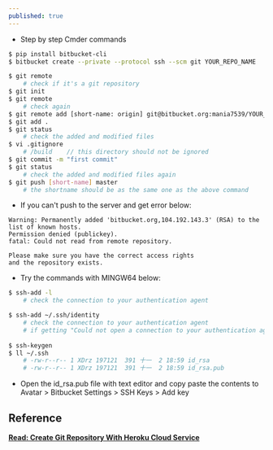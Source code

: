 ```yaml
---
published: true
---
```

* Step by step Cmder commands  


```bash
$ pip install bitbucket-cli
$ bitbucket create --private --protocol ssh --scm git YOUR_REPO_NAME

$ git remote
	# check if it's a git repository
$ git init
$ git remote
    # check again
$ git remote add [short-name: origin] git@bitbucket.org:mania7539/YOUR_REPO_NAME.git
$ git add .
$ git status
    # check the added and modified files 
$ vi .gitignore
	# /build	// this directory should not be ignored
$ git commit -m "first commit"
$ git status
	# check the added and modified files again
$ git push [short-name] master
	# the shortname should be as the same one as the above command
```


* If you can't push to the server and get error below:

```
Warning: Permanently added 'bitbucket.org,104.192.143.3' (RSA) to the list of known hosts.
Permission denied (publickey).
fatal: Could not read from remote repository.

Please make sure you have the correct access rights
and the repository exists.
```

* Try the commands with MINGW64 below:

```bash
$ ssh-add -l
	# check the connection to your authentication agent

$ ssh-add ~/.ssh/identity
	# check the connection to your authentication agent
    # if getting "Could not open a connection to your authentication agent.", then go to the next steps
    
$ ssh-keygen    
$ ll ~/.ssh
	# -rw-r--r-- 1 XDrz 197121  391 十一  2 18:59 id_rsa
	# -rw-r--r-- 1 XDrz 197121  391 十一  2 18:59 id_rsa.pub

```


* Open the id_rsa.pub file with text editor and copy paste the contents to Avatar > Bitbucket Settings > SSH Keys > Add key



## Reference
**[Read: Create Git Repository With Heroku Cloud Service](https://mania7539.github.io/articles/create-git-repository-with-heroku-cloud-service.html)**
